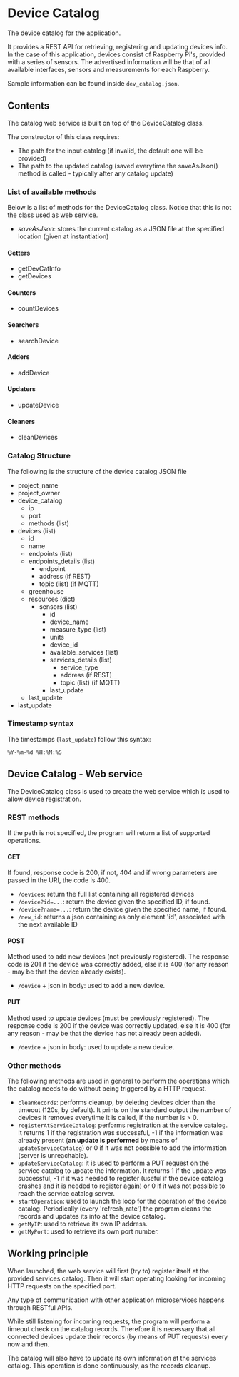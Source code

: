 # Device Catalog

The device catalog for the application.

It provides a REST API for retrieving, registering and updating devices info. In the case of this application, devices consist of Raspberry Pi's, provided with a series of sensors.
The advertised information will be that of all available interfaces, sensors and measurements for each Raspberry.

Sample information can be found inside `dev_catalog.json`.

## Contents

The catalog web service is built on top of the DeviceCatalog class.

The constructor of this class requires:

* The path for the input catalog (if invalid, the default one will be provided)
* The path to the updated catalog (saved everytime the saveAsJson() method is called - typically after any catalog update)

### List of available methods

Below is a list of methods for the DeviceCatalog class. Notice that this is not the class used as web service.

* *saveAsJson*: stores the current catalog as a JSON file at the specified location (given at instantiation)

#### **Getters**

* getDevCatInfo
* getDevices

#### **Counters**

* countDevices

#### **Searchers**

* searchDevice

#### **Adders**

* addDevice

#### **Updaters**

* updateDevice

#### **Cleaners**

* cleanDevices

### Catalog Structure

The following is the structure of the device catalog JSON file

* project_name
* project_owner
* device_catalog
  * ip
  * port
  * methods (list)
* devices (list)
  * id
  * name
  * endpoints (list)
  * endpoints_details (list)
    * endpoint
    * address (if REST)
    * topic (list) (if MQTT)
  * greenhouse
  * resources (dict)
    * sensors (list)
      * id
      * device_name
      * measure_type (list)
      * units
      * device_id
      * available_services (list)
      * services_details (list)
        * service_type
        * address (if REST)
        * topic (list) (if MQTT)
      * last_update
  * last_update
* last_update

### **Timestamp syntax**

The timestamps (`last_update`) follow this syntax:

    %Y-%m-%d %H:%M:%S

## Device Catalog - Web service

The DeviceCatalog class is used to create the web service which is used to allow device registration.

### REST methods

If the path is not specified, the program will return a list of supported operations.

#### GET

If found, response code is 200, if not, 404 and if wrong parameters are passed in the URI, the code is 400.

* `/devices`: return the full list containing all registered devices
* `/device?id=...`: return the device given the specified ID, if found.
* `/device?name=...`: return the device given the specified name, if found.
* `/new_id`: returns a json containing as only element 'id', associated with the next available ID

#### POST

Method used to add new devices (not previously registered).
The response code is 201 if the device was correctly added, else it is 400 (for any reason - may be that the device already exists).

* `/device` + json in body: used to add a new device.

#### PUT

Method used to update devices (must be previously registered).
The response code is 200 if the device was correctly updated, else it is 400 (for any reason - may be that the device has not already been added).

* `/device` + json in body: used to update a new device.

### Other methods

The following methods are used in general to perform the operations which the catalog needs to do without being triggered by a HTTP request.

* `cleanRecords`: performs cleanup, by deleting devices older than the timeout (120s, by default). It prints on the standard output the number of devices it removes everytime it is called, if the number is > 0.
* `registerAtServiceCatalog`: performs registration at the service catalog. It returns 1 if the registration was successful, -1 if the information was already present (**an update is performed** by means of `updateServiceCatalog`) or 0 if it was not possible to add the information (server is unreachable).
* `updateServiceCatalog`: it is used to perform a PUT request on the service catalog to update the information. It returns 1 if the update was successful, -1 if it was needed to register (useful if the device catalog crashes and it is needed to register again) or 0 if it was not possible to reach the service catalog server.
* `startOperation`: used to launch the loop for the operation of the device catalog. Periodically (every 'refresh_rate') the program cleans the records and updates its info at the device catalog.
* `getMyIP`: used to retrieve its own IP address.
* `getMyPort`: used to retrieve its own port number.

## Working principle

When launched, the web service will first (try to) register itself at the provided services catalog. Then it will start operating looking for incoming HTTP requests on the specified port.

Any type of communication with other application microservices happens through RESTful APIs.

While still listening for incoming requests, the program will perform a timeout check on the catalog records. Therefore it is necessary that all connected devices update their records (by means of PUT requests) every now and then.

The catalog will also have to update its own information at the services catalog. This operation is done continuously, as the records cleanup.
